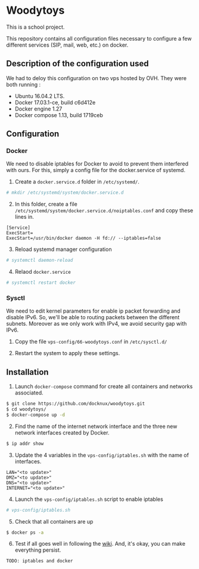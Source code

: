 # Woodytoys

This is a school project.

This repository contains all configuration files necessary to configure a few different services (SIP, mail, web, etc.) on docker.

## Description of the configuration used
We had to deloy this configuration on two vps hosted by OVH. They were both running :

 - Ubuntu 16.04.2 LTS.
 - Docker 17.03.1-ce, build c6d412e
 - Docker engine 1.27
 - Docker compose 1.13, build 1719ceb

## Configuration
### Docker

We need to disable iptables for Docker to avoid to prevent them interfered with ours.
For this, simply a config file for the docker.service of systemd.

1. Create a `docker.service.d` folder in `/etc/systemd/`.

```bash
# mkdir /etc/systemd/system/docker.service.d
```

2. In this folder, create a file `/etc/systemd/system/docker.service.d/noiptables.conf` and copy these lines in.

```
[Service]
ExecStart=
ExecStart=/usr/bin/docker daemon -H fd:// --iptables=false
```

3. Reload systemd manager configuration

```bash
# systemctl daemon-reload
```

4. Relaod `docker.service`

```bash
# systemctl restart docker
```

### Sysctl
We need to edit kernel parameters for enable ip packet forwarding and disable IPv6.
So, we'll be able to routing packets between the different subnets.
Moreover as we only work with IPv4, we avoid security gap with IPv6.

1. Copy the file `vps-config/66-woodytoys.conf` in `/etc/sysctl.d/`

2. Restart the system to apply these settings.

## Installation

1. Launch `docker-compose` command for create all containers and networks associated.

```bash
$ git clone https://github.com/docknux/woodytoys.git
$ cd woodytoys/
$ docker-compose up -d
```

2. Find the name of the internet network interface and the three new network interfaces created by Docker.

```bash
$ ip addr show
```

3. Update the 4 variables in the `vps-config/iptables.sh` with the name of interfaces.

```
LAN="<to update>"
DMZ="<to update>"
DNS="<to update>"
INTERNET="<to update>"
```

4. Launch the `vps-config/iptables.sh` script to enable iptables

```bash
# vps-config/iptables.sh
```

5. Check that all containers are up

```bash
$ docker ps -a
```

6. Test if all goes well in following the [wiki](https://github.com/docknux/woodytoys/wiki). And, it's okay, you can make everything persist.

```
TODO: iptables and docker
```
